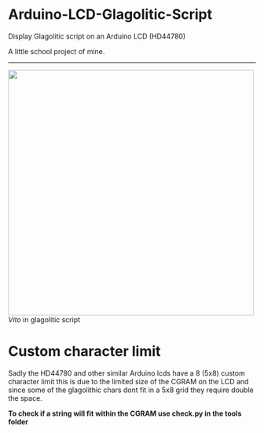 # Arduino-LCD-Glagolitic-Script
Display Glagolitic script on an Arduino LCD (HD44780)

A little school project of mine.

<hr>

<img src="https://user-images.githubusercontent.com/73427833/170783680-3698e122-7dc6-4cf9-aa65-026aa0ae779d.jpg" width="500">
<i>Vito</i> in glagolitic script



# Custom character limit
Sadly the HD44780 and other similar Arduino lcds have a 8 (5x8) custom character limit this is due to the limited size of the CGRAM on the LCD and since some of the glagolithic chars dont fit in a 5x8 grid they require double the space.

**To check if a string will fit within the CGRAM use check.py in the tools folder**

